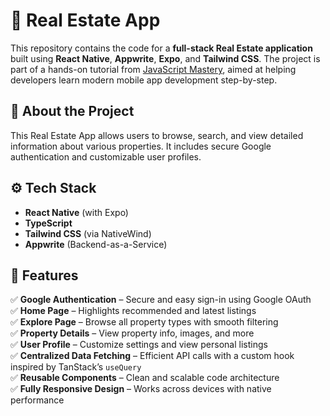 # 🏡 Real Estate App

This repository contains the code for a **full-stack Real Estate application** built using **React Native**, **Appwrite**, **Expo**, and **Tailwind CSS**. 
The project is part of a hands-on tutorial from [JavaScript Mastery](https://www.youtube.com/@javascriptmastery), aimed at helping developers learn modern mobile app development step-by-step.

## 📖 About the Project

This Real Estate App allows users to browse, search, and view detailed information about various properties. 
It includes secure Google authentication and customizable user profiles.

## ⚙️ Tech Stack

- **React Native** (with Expo)
- **TypeScript**
- **Tailwind CSS** (via NativeWind)
- **Appwrite** (Backend-as-a-Service)

## 🔋 Features

✅ **Google Authentication** – Secure and easy sign-in using Google OAuth  
✅ **Home Page** – Highlights recommended and latest listings  
✅ **Explore Page** – Browse all property types with smooth filtering  
✅ **Property Details** – View property info, images, and more  
✅ **User Profile** – Customize settings and view personal listings  
✅ **Centralized Data Fetching** – Efficient API calls with a custom hook inspired by TanStack’s `useQuery`  
✅ **Reusable Components** – Clean and scalable code architecture  
✅ **Fully Responsive Design** – Works across devices with native performance 
